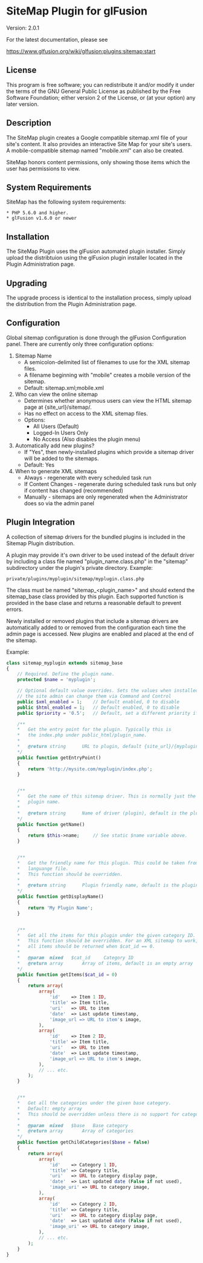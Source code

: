 # SiteMap Plugin for glFusion
Version: 2.0.1

For the latest documentation, please see

https://www.glfusion.org/wiki/glfusion:plugins:sitemap:start

## License
This program is free software; you can redistribute it and/or modify it under
the terms of the GNU General Public License as published by the Free Software
Foundation; either version 2 of the License, or (at your option) any later
version.

## Description
The SiteMap plugin creates a Google compatible sitemap.xml file of your
site's content. It also provides an interactive Site Map for your site's
users. A mobile-compatible sitemap named "mobile.xml" can also be created.

SiteMap honors content permissions, only showing those items which the
user has permissions to view.

## System Requirements
SiteMap has the following system requirements:

    * PHP 5.6.0 and higher.
    * glFusion v1.6.0 or newer

## Installation
The SiteMap  Plugin uses the glFusion automated plugin installer.
Simply upload the distribtuion using the glFusion plugin installer located in
the Plugin Administration page.

## Upgrading
The upgrade process is identical to the installation process, simply upload
the distribution from the Plugin Administration page.

## Configuration
Global sitemap configuration is done through the glFusion Configuration panel.
There are currently only three configuration options:
1. Sitemap Name
    * A semicolon-delimited list of filenames to use for the XML sitemap files.
    * A filename beginning with "mobile" creates a mobile version of the sitemap.
    * Default: sitemap.xml;mobile.xml
1. Who can view the online sitemap
    * Determines whether anonymous users can view the HTML sitemap page at
    {site_url}/sitemap/.
    * Has no effect on access to the XML sitemap files.
    * Options:
      * All Users (Default)
      * Logged-In Users Only
      * No Access (Also disables the plugin menu)
1. Automatically add new plugins?
    * If "Yes", then newly-installed plugins which provide a sitemap driver will be added to the sitemaps.
    * Default: Yes
1. When to generate XML sitemaps
    * Always - regenerate with every scheduled task run
    * If Content Changes - regenerate during scheduled task runs but only if content has changed (recommended)
    * Manually - sitemaps are only regenerated when the Administrator does so via the admin panel

## Plugin Integration
A collection of sitemap drivers for the bundled plugins is included in the
Sitemap Plugin distribution.

A plugin may provide it's own driver to be used instead of the default driver
by including a class file named "plugin_name.class.php"
in the "sitemap" subdirectory under the plugin's private directory. Example:

    private/plugins/myplugin/sitemap/myplugin.class.php

The class must be named "sitemap_<plugin_name>" and should extend
the sitemap_base class provided by this plugin. Each supported function
is provided in the base clase and returns a reasonable default to prevent errors.

Newly installed or removed plugins that include a sitemap drivers are
automatically added to or removed from the configuration each time the admin
page is accessed. New plugins are enabled and placed at the end of the sitemap.

Example:
```php
class sitemap_myplugin extends sitemap_base
{
    // Required. Define the plugin name.
    protected $name = 'myplugin';

    // Optional default value overrides. Sets the values when installed,
    // the site admin can change them via Command and Control
    public $xml_enabled = 1;    // Default enabled, 0 to disable
    public $html_enabled = 1;   // Default enabled, 0 to disable
    public $priority = '0.5';   // Default, set a different priority if desired

    /**
    *   Get the entry point for the plugin. Typically this is
    *   the index.php under public_html/plugin_name.
    *
    *   @return string      URL to plugin, default {site_url}/{myplugin}/index.php
    */
    public function getEntryPoint()
    {
        return 'http://mysite.com/myplugin/index.php';
    }


    /**
    *   Get the name of this sitemap driver. This is normally just the
    *   plugin name.
    *
    *   @return string      Name of driver (plugin), default is the plugin name
    */
    public function getName()
    {
        return $this->name;     // See static $name variable above.
    }


    /**
    *   Get the friendly name for this plugin. This could be taken from a
    *   languange file.
    *   This function should be overridden.
    *
    *   @return string      Plugin friendly name, default is the plugin name
    */
    public function getDisplayName()
    {
        return 'My Plugin Name';
    }


    /**
    *   Get all the items for this plugin under the given category ID.
    *   This function should be overridden. For an XML sitemap to work,
    *   all items should be returned when $cat_id == 0.
    *
    *   @param  mixed   $cat_id     Category ID
    *   @return array       Array of items, default is an empty array
    */
    public function getItems($cat_id = 0)
    {
        return array(
            array(
                'id'    => Item 1 ID,
                'title' => Item title,
                'uri'   => URL to item
                'date'  => Last update timestamp,
                'image_url => URL to item's image,
            ),
            array(
                'id'    => Item 2 ID,
                'title' => Item title,
                'uri'   => URL to item
                'date'  => Last update timestamp,
                'image_url => URL to item's image,
            ),
            // ... etc.
        );
    }


    /**
    *   Get all the categories under the given base category.
    *   Default: empty array
    *   This should be overridden unless there is no support for categories.
    *
    *   @param  mixed   $base   Base category
    *   @return array       Array of categories
    */
    public function getChildCategories($base = false)
    {
        return array(
            array(
                'id'    => Category 1 ID,
                'title' => Category title,
                'uri'   => URL to category display page,
                'date'  => Last updated date (False if not used),
                'image_uri' => URL to category image,
            ),
            array(
                'id'    => Category 2 ID,
                'title' => Category title,
                'uri'   => URL to category display page,
                'date'  => Last updated date (False if not used),
                'image_uri' => URL to category image,
            ),
            // ... etc.
        );
    }
}
```
